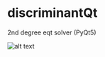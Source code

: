 # discriminantQt
2nd degree eqt solver (PyQt5)


![alt text](https://github.com/Leksar22/discriminantQt/raw/main/pics/1.png/image.png)
